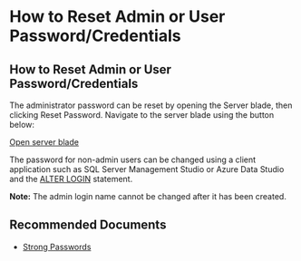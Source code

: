 <properties
pageTitle="How to Reset Admin or User Password/Credentials"
description="How to Reset Admin or User Password/Credentials"
ms.author="keithelm"
displayOrder=""
articleId="9c49b303-bdce-48c6-9cd7-005564280efb"
selfHelpType="Apollo"
supportTopicIds="3d780dd5-7558-b609-a634-c8221b70709d"
productPesIds="13491"
cloudEnvironments="public"
mappedToBucket="true"
ownershipId="AzureData_AzureSQLDB"
/>

# How to Reset Admin or User Password/Credentials
 

## How to Reset Admin or User Password/Credentials

The administrator password can be reset by opening the Server blade, then clicking Reset Password.  Navigate to the server blade using the button below:

[Open server blade](button-data-context:SqlAzureExtension.ServerBlade.id.$resourceId)		


The password for non-admin users can be changed using a client application such as SQL Server Management Studio or Azure Data Studio and the [ALTER LOGIN](https://docs.microsoft.com/sql/t-sql/statements/alter-login-transact-sql?view=azuresqldb-current?WT.mc_id=pid:13491:sid:32745437/) statement.

**Note:** The admin login name cannot be changed after it has been created.

## **Recommended Documents**

 - [Strong Passwords](https://docs.microsoft.com/sql/relational-databases/security/strong-passwords?view=azuresqldb-current?WT.mc_id=pid:13491:sid:32745437/)